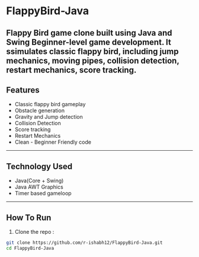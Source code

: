 # FlappyBird-Java
Flappy Bird  game clone built using Java and Swing Beginner-level game development. It ssimulates classic flappy bird, including jump mechanics, moving pipes, collision detection, restart mechanics, score tracking.
-----
## Features
- Classic flappy bird gameplay
- Obstacle generation
- Gravity and Jump detection
- Collision Detection
- Score tracking
- Restart Mechanics
- Clean - Beginner Friendly code
-----
## Technology Used
- Java(Core + Swing)
- Java AWT Graphics
- Timer based gameloop

-----

## How To Run

1. Clone the repo :
```bash
git clone https://github.com/r-ishabh12/FlappyBird-Java.git
cd FlappyBird-Java


